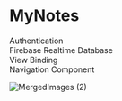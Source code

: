 # MyNotes

Authentication <br>
Firebase Realtime Database <br>
View Binding <br>
Navigation Component <br>


![MergedImages (2)](https://user-images.githubusercontent.com/34657047/200194476-4e165c8d-db34-44fa-91b7-87af08771304.png)
